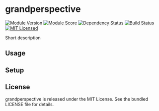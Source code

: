 grandperspective
==============

[![Module Version](https://img.shields.io/puppetforge/v/akerl/grandperspective.svg)](https://forge.puppetlabs.com/akerl/grandperspective)
[![Module Score](https://img.shields.io/puppetforge/f/akerl/grandperspective.svg)](https://forge.puppetlabs.com/akerl/grandperspective/scores)
[![Dependency Status](https://img.shields.io/gemnasium/akerl/grandperspective.svg)](https://gemnasium.com/akerl/grandperspective)
[![Build Status](https://img.shields.io/travis/akerl/grandperspective.svg)](https://travis-ci.org/akerl/grandperspective)
[![MIT Licensed](https://img.shields.io/badge/license-MIT-green.svg)](https://tldrlegal.com/license/mit-license)

Short description

## Usage

## Setup

## License

grandperspective is released under the MIT License. See the bundled LICENSE file for details.

